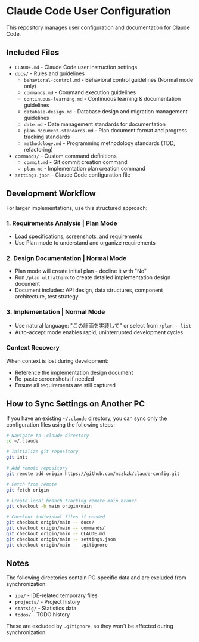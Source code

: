 # Claude Code User Configuration

This repository manages user configuration and documentation for Claude Code.

## Included Files

- `CLAUDE.md` - Claude Code user instruction settings
- `docs/` - Rules and guidelines
  - `behavioral-control.md` - Behavioral control guidelines (Normal mode only)
  - `commands.md` - Command execution guidelines
  - `continuous-learning.md` - Continuous learning & documentation guidelines
  - `database-design.md` - Database design and migration management guidelines
  - `date.md` - Date management standards for documentation
  - `plan-document-standards.md` - Plan document format and progress tracking standards
  - `methodology.md` - Programming methodology standards (TDD, refactoring)
- `commands/` - Custom command definitions
  - `commit.md` - Git commit creation command
  - `plan.md` - Implementation plan creation command
- `settings.json` - Claude Code configuration file

## Development Workflow

For larger implementations, use this structured approach:

### 1. Requirements Analysis | Plan Mode
- Load specifications, screenshots, and requirements
- Use Plan mode to understand and organize requirements

### 2. Design Documentation | Normal Mode  
- Plan mode will create initial plan - decline it with "No"
- Run `/plan ultrathink` to create detailed implementation design document
- Document includes: API design, data structures, component architecture, test strategy

### 3. Implementation | Normal Mode
- Use natural language: "この計画を実装して" or select from `/plan --list`
- Auto-accept mode enables rapid, uninterrupted development cycles

### Context Recovery
When context is lost during development:
- Reference the implementation design document
- Re-paste screenshots if needed
- Ensure all requirements are still captured

## How to Sync Settings on Another PC

If you have an existing `~/.claude` directory, you can sync only the configuration files using the following steps:

```bash
# Navigate to .claude directory
cd ~/.claude

# Initialize git repository
git init

# Add remote repository
git remote add origin https://github.com/mczkzk/claude-config.git

# Fetch from remote
git fetch origin

# Create local branch tracking remote main branch
git checkout -b main origin/main

# Checkout individual files if needed
git checkout origin/main -- docs/
git checkout origin/main -- commands/
git checkout origin/main -- CLAUDE.md
git checkout origin/main -- settings.json
git checkout origin/main -- .gitignore
```

## Notes

The following directories contain PC-specific data and are excluded from synchronization:
- `ide/` - IDE-related temporary files
- `projects/` - Project history
- `statsig/` - Statistics data
- `todos/` - TODO history

These are excluded by `.gitignore`, so they won't be affected during synchronization.